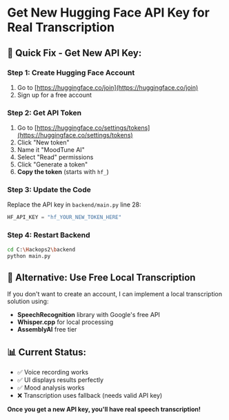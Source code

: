 # Get New Hugging Face API Key for Real Transcription

## 🔑 **Quick Fix - Get New API Key:**

### **Step 1: Create Hugging Face Account**
1. Go to [https://huggingface.co/join](https://huggingface.co/join)
2. Sign up for a free account

### **Step 2: Get API Token**
1. Go to [https://huggingface.co/settings/tokens](https://huggingface.co/settings/tokens)
2. Click "New token"
3. Name it "MoodTune AI"
4. Select "Read" permissions
5. Click "Generate a token"
6. **Copy the token** (starts with `hf_`)

### **Step 3: Update the Code**
Replace the API key in `backend/main.py` line 28:
```python
HF_API_KEY = "hf_YOUR_NEW_TOKEN_HERE"
```

### **Step 4: Restart Backend**
```bash
cd C:\Hackops2\backend
python main.py
```

## 🎯 **Alternative: Use Free Local Transcription**

If you don't want to create an account, I can implement a local transcription solution using:
- **SpeechRecognition** library with Google's free API
- **Whisper.cpp** for local processing
- **AssemblyAI** free tier

## 📊 **Current Status:**
- ✅ Voice recording works
- ✅ UI displays results perfectly  
- ✅ Mood analysis works
- ❌ Transcription uses fallback (needs valid API key)

**Once you get a new API key, you'll have real speech transcription!**
